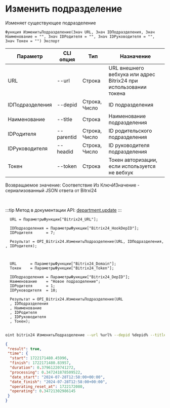 ﻿---
sidebar_position: 2
---

# Изменить подразделение
 Изменяет существующее подразделение



`Функция ИзменитьПодразделение(Знач URL, Знач IDПодразделения, Знач Наименование = "", Знач IDРодителя = "", Знач IDРуководителя = "", Знач Токен = "") Экспорт`

  | Параметр | CLI опция | Тип | Назначение |
  |-|-|-|-|
  | URL | --url | Строка | URL внешнего вебхука или адрес Bitrix24 при использовании токена |
  | IDПодразделения | --depid | Строка, Число | ID подразделения |
  | Наименование | --title | Строка | Наименование подразделения |
  | IDРодителя | --parentid | Строка, Число | ID родительского подразделения |
  | IDРуководителя | --headid | Строка, Число | ID руководителя подразделения |
  | Токен | --token | Строка | Токен авторизации, если используется не вебхук |

  
  Возвращаемое значение:   Соответствие Из КлючИЗначение - сериализованный JSON ответа от Bitrxi24

<br/>

:::tip
Метод в документации API: [department.update](https://dev.1c-bitrix.ru/rest_help/departments/department_update.php)
:::
<br/>


```bsl title="Пример кода"
  URL = ПараметрыФункции["Bitrix24_URL"];
  
  IDПодразделения = ПараметрыФункции["Bitrix24_HookDepID"];
  IDРодителя      = 7;
  
  Результат = OPI_Bitrix24.ИзменитьПодразделение(URL, IDПодразделения, , IDРодителя);
  
  
  
  URL      = ПараметрыФункции["Bitrix24_Domain"];
  Токен    = ПараметрыФункции["Bitrix24_Token"];
  
  IDПодразделения = ПараметрыФункции["Bitrix24_DepID"];
  Наименование    = "Новое подразделение";
  IDРодителя      = 1;
  IDРуководителя  = 10;
  
  Результат = OPI_Bitrix24.ИзменитьПодразделение(URL
  , IDПодразделения
  , Наименование
  , IDРодителя
  , IDРуководителя
  , Токен);
```
	


```sh title="Пример команды CLI"
    
oint bitrix24 ИзменитьПодразделение --url %url% --depid %depid% --title %title% --parentid %parentid% --headid %headid% --token %token%

```

```json title="Результат"
{
 "result": true,
 "time": {
  "start": 1722171480.45996,
  "finish": 1722171480.83957,
  "duration": 0.37961220741272,
  "processing": 0.347241878509522,
  "date_start": "2024-07-28T12:58:00+00:00",
  "date_finish": "2024-07-28T12:58:00+00:00",
  "operating_reset_at": 1722172080,
  "operating": 0.34721302986145
 }
}
```
